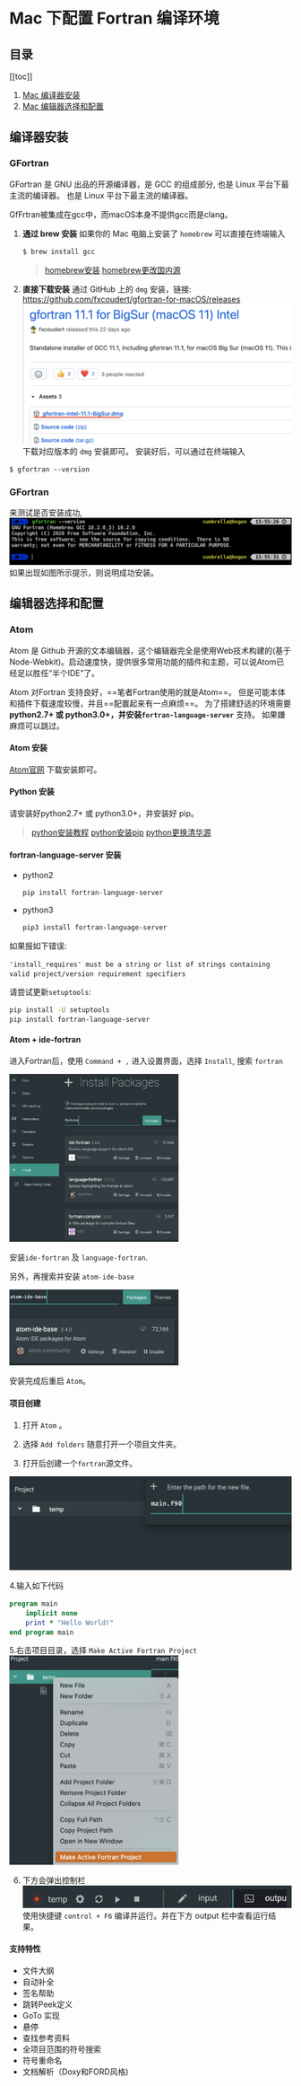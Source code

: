 # Mac 下配置 Fortran 编译环境

## 目录
[[toc]]

1. [Mac 编译器安装](#1)
2. [Mac 编辑器选择和配置](#2)


## <span id="1">编译器安装</span>
### GFortran
GFortran 是 GNU 出品的开源编译器，是 GCC 的组成部分, 也是 Linux 平台下最主流的编译器。 也是 Linux 平台下最主流的编译器。

GfFrtran被集成在gcc中，而macOS本身不提供gcc而是clang。

1. **通过 brew 安装**
如果你的 Mac 电脑上安装了 `homebrew` 可以直接在终端输入
    ```bash
    $ brew install gcc
    ```

    > [homebrew安装](https://zhuanlan.zhihu.com/p/90508170)
    > [homebrew更改国内源](https://zhuanlan.zhihu.com/p/157067214)

2. **直接下载安装**
通过 GitHub 上的 `dmg` 安装，链接: <https://github.com/fxcoudert/gfortran-for-macOS/releases>
![Screen Shot 2021-07-21 at 3.47.43 PM](/assets/Screen%20Shot%202021-07-21%20at%203.47.43%20PM.png)
下载对应版本的 `dmg` 安装即可。
安装好后，可以通过在终端输入

```
$ gfortran --version
```

### GFortran

来测试是否安装成功,
![Screen Shot 2021-07-21 at 3.56.02 PM](/assets/Screen%20Shot%202021-07-21%20at%203.56.02%20PM.png)
如果出现如图所示提示，则说明成功安装。

## <span id="2"> 编辑器选择和配置 </span>

### Atom

Atom 是 Github 开源的文本编辑器，这个编辑器完全是使用Web技术构建的(基于Node-Webkit)。启动速度快，提供很多常用功能的插件和主题，可以说Atom已经足以胜任“半个IDE”了。

Atom 对Fortran 支持良好，==笔者Fortran使用的就是Atom==。
但是可能本体和插件下载速度较慢，并且==配置起来有一点麻烦==。
为了搭建舒适的环境需要 **python2.7+ 或 python3.0+，并安装`fortran-language-server`** 支持。
如果嫌麻烦可以跳过。

#### Atom 安装
[Atom官网](https://atom.io) 下载安装即可。

#### Python 安装
请安装好python2.7+ 或 python3.0+，并安装好 pip。
> [python安装教程](http://c.biancheng.net/view/4164.html)
> [python安装pip](https://www.jianshu.com/p/263b9107a047)
> [python更换清华源](https://blog.csdn.net/qq_43340659/article/details/82948529)

#### fortran-language-server 安装
- python2
    ```bash
    pip install fortran-language-server
    ```
- python3
    ```bash
    pip3 install fortran-language-server
    ```
如果报如下错误:

`'install_requires' must be a string or list of strings containing valid project/version requirement specifiers`

请尝试更新`setuptools`:
```bash
pip install -U setuptools
pip install fortran-language-server
```

#### Atom + ide-fortran

进入Fortran后，使用 `Command + ,` 进入设置界面，选择 `Install`, 搜索 `fortran`

<img src=/assets/Screen%20Shot%202021-07-21%20at%204.13.15%20PM.png width=60%>

安装`ide-fortran` 及 `language-fortran`.

另外，再搜索并安装 `atom-ide-base`

<img src=/assets/Screen%20Shot%202021-07-21%20at%204.15.12%20PM.png width=60%>

安装完成后重启 `Atom`。

#### 项目创建
1. 打开 `Atom` 。

2. 选择 `Add folders` 随意打开一个项目文件夹。

3. 打开后创建一个`fortran`源文件。

![Screen Shot 2021-07-21 at 4.31.09 PM](/assets/Screen%20Shot%202021-07-21%20at%204.31.09%20PM.png)

4.输入如下代码
```fortran
program main
    implicit none
    print * "Hello World!"
end program main
```
5.右击项目目录，选择 `Make Active Fortran Project`
    <img src=/assets/Screen%20Shot%202021-07-21%20at%204.34.27%20PM.png width=60%>

6. 下方会弹出控制栏
 ![Screen Shot 2021-07-21 at 4.35.27 PM](/assets/Screen%20Shot%202021-07-21%20at%204.35.27%20PM.png)
 使用快捷键 `control + F6` 编译并运行。并在下方 output 栏中查看运行结果。


#### 支持特性
- 文件大纲
- 自动补全
- 签名帮助
- 跳转Peek定义
- GoTo 实现
- 悬停
- 查找参考资料
- 全项目范围的符号搜索
- 符号重命名
- 文档解析（Doxy和FORD风格)
